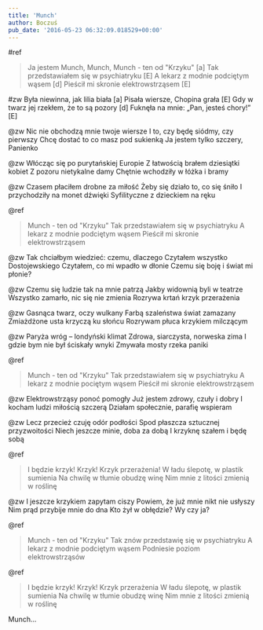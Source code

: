 ```yaml
---
title: 'Munch'
author: Boczuś
pub_date: '2016-05-23 06:32:09.018529+00:00'
---
```


#ref
>Ja jestem Munch, Munch, Munch - ten od "Krzyku" [a]
>Tak przedstawiałem się w psychiatryku 		[E]
>A lekarz z modnie podciętym wąsem 		[d]
>Pieścił mi skronie elektrowstrząsem 		[E]	

#zw
Była niewinna, jak lilia biała 					[a]
Pisała wiersze, Chopina grała 				[E]
Gdy w twarz jej rzekłem, że to są pozory	        [d]
Fuknęła na mnie: „Pan, jesteś chory!” 		[E]

@zw
Nic nie obchodzą mnie twoje wiersze
I to, czy będę siódmy, czy pierwszy
Chcę dostać to co masz pod sukienką
Ja jestem tylko szczery, Panienko

@zw
Włócząc się po purytańskiej Europie
Z łatwością brałem dziesiątki kobiet
Z pozoru nietykalne damy
Chętnie wchodziły w łóżka i bramy

@zw
Czasem płaciłem drobne za miłość
Żeby się działo to, co się śniło
I przychodziły na monet dźwięki
Syfilityczne z dzieckiem na ręku

@ref
>Munch - ten od "Krzyku"
>Tak przedstawiałem się w psychiatryku
>A lekarz z modnie podciętym wąsem
>Pieścił mi skronie elektrowstrząsem

@zw
Tak chciałbym wiedzieć: czemu, dlaczego
Czytałem wszystko Dostojewskiego
Czytałem, co mi wpadło w dłonie
Czemu się boję i świat mi płonie?

@zw
Czemu się ludzie tak na mnie patrzą
Jakby widownią byli w teatrze
Wszystko zamarło, nic się nie zmienia
Rozrywa krtań krzyk przerażenia

@zw
Gasnąca twarz, oczy wulkany
Farbą szaleństwa świat zamazany
Zmiażdżone usta krzyczą ku słońcu
Rozrywam płuca krzykiem milczącym

@zw
Paryża wróg – londyński klimat
Zdrowa, siarczysta, norweska zima
I gdzie bym nie był ściskały wnyki
Zmywała mosty rzeka paniki

@ref
>Munch - ten od "Krzyku" 
>Tak przedstawiałem się w psychiatryku
>A lekarz z modnie pociętym wąsem
>Pieścił mi skronie elektrowstrząsem

@zw
Elektrowstrząsy ponoć pomogły
Już jestem zdrowy, czuły i dobry
I kocham ludzi miłością szczerą
Działam społecznie, parafię wspieram

@zw
Lecz przecież czuję odór podłości
Spod płaszcza sztucznej przyzwoitości
Niech jeszcze minie, doba za dobą
I krzyknę szałem i będę sobą

@ref
>I będzie krzyk! Krzyk! Krzyk przerażenia!
>W ładu ślepotę, w plastik sumienia
>Na chwilę w tłumie obudzę winę 
>Nim mnie z litości zmienią w roślinę 

@zw
I jeszcze krzykiem zapytam ciszy
Powiem, że już mnie nikt nie usłyszy
Nim prąd przybije mnie do dna
Kto żył w obłędzie? Wy czy ja?

@ref
>Munch - ten od "Krzyku" 
>Tak znów przedstawię się w psychiatryku
>A lekarz z modnie podciętym wąsem
>Podniesie poziom elektrowstrząsów

@ref
>I będzie krzyk! Krzyk! Krzyk przerażenia
>W ładu ślepotę, w plastik sumienia
>Na chwilę w tłumie obudzę winę 
>Nim mnie z litości zmienią w roślinę

Munch...